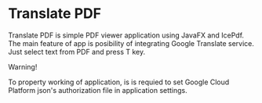 # Translate PDF

Translate PDF is simple PDF viewer application using JavaFX and IcePdf.
The main feature of app is posibility of integrating Google Translate service. Just select text from PDF and press T key. 

Warning!

To property working of application, is is requied to set Google Cloud Platform json's authorization file in application settings.


